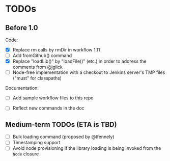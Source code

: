
TODOs
=====

Before 1.0
---

Code:
* [x] Replace rm calls by rmDir in workflow 1.11
* [ ] Add fromGithub() command
* [x] Replace "loadLib()" by "loadFile()" (etc.) in order to address the comments from @jglick
* [ ] Node-free implementation with a checkout to Jenkins server's TMP files ("must" for classpaths)

Documentation:
* [ ] Add sample workflow files to this repo
* [ ] Reflect new commands in the doc


Medium-term TODOs (ETA is TBD)
---
* [ ] Bulk loading command (proposed by @tfennely)
* [ ] Timestamping support
* [ ] Avoid node provisioning if the library loading is being invoked from the <code>Node</code> closure
